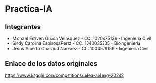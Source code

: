 # Practica-IA
## Integrantes
* Michael Estiven Guaca Velasquez - CC. 1020475136 - Ingenieria Civil
* Sindy Carolina EspinosaPerrz - CC. 1040035235 - Bioingenieria
* Jesus Alberto Cuaspud Narvaez - CC. 1004578156 - Ingenieria Civil
## Enlace de los datos originales
https://www.kaggle.com/competitions/udea-ai4eng-20242
